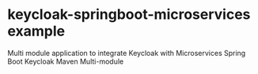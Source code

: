 # keycloak-springboot-microservices example
Multi module application to integrate Keycloak with Microservices
Spring Boot
Keycloak
Maven Multi-module
